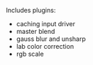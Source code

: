 Includes plugins:

*  caching input driver
*  master blend
*  gauss blur and unsharp
*  lab color correction
*  rgb scale
